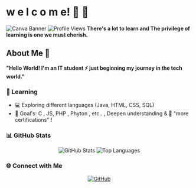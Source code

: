 
# w e l c o m e! 👋 🌱

![Canva Banner](https://github.com/droid-dreaith/droid-dreaith/blob/main/banner%20(1).png)
![Profile Views](https://komarev.com/ghpvc/?username=droid-dreaith)
**There's a lot to learn and The privilege of learning is one we must cherish.**
## About Me 🌟

**"Hello World! I'm an IT student ⚡ just beginning my journey in the tech world."**

### 🌱 Learning
- 💻 Exploring different languages (Java, HTML, CSS, SQL)
- 🎯 Goal's: C , JS, PHP , Phyton , etc.. , Deepen understanding &  📜 "more certifications" !

### 📊 GitHub Stats
<div align="center">
    <img src="https://github-readme-stats.vercel.app/api?username=droid-dreaith&show_icons=true&theme=tokyonight" alt="GitHub Stats" />
    <img src="https://github-readme-stats.vercel.app/api/top-langs/?username=droid-dreaith&layout=compact&theme=tokyonight" alt="Top Languages" />
</div>

### 🌐 Connect with Me
<div align="center">
    <a href="https://github.com/droid-dreaith">
        <img src="https://img.icons8.com/ios/50/github.png" alt="GitHub" />
    </a>
</div>

